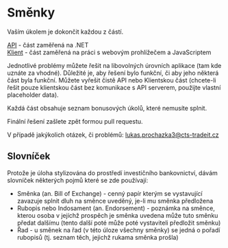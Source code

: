 # Směnky

Vaším úkolem je dokončit každou z částí.

[API](API) - část zaměřená na .NET\
[Klient](Client) - část zaměřená na práci s webovým prohlížečem a JavaScriptem

Jednotlivé problémy můžete řešit na libovolných úrovních aplikace (tam kde uznáte za vhodné). Důležité je, aby řešení bylo funkční, či aby jeho některá část byla funkční. Můžete vyřešit čistě API nebo Klientskou část (chcete-li řešit pouze klientskou část bez komunikace s API serverem, použijte vlastní placeholder data).

Každá část obsahuje seznam bonusových úkolů, které nemusíte splnit.

Finální řešení zašlete zpět formou pull requestu.

V případě jakýkolich otázek, či problémů: lukas.prochazka3@cts-tradeit.cz

## Slovníček

Protože je úloha stylizována do prostředí investičního bankovnictví, dávám slovníček některých pojmů které se zde používají:

- Směnka (an. Bill of Exchange) - cenný papír kterým se vystavující zavazuje splnit dluh na směnce uveděný, je-li mu směnka předložena
- Rubopis nebo Indosament (an. Endorsement) - poznámka na směnce, kterou osoba v jejíchž prospěch je směnka uvedena může tuto směnku předat dalšímu (tento další poté může poté vystaviteli předložit směnku)
- Řad - u směnek na řad (v této úloze všechny směnky) se jedná o pořadí rubopisů (tj. seznam těch, jejichž rukama směnka prošla)
